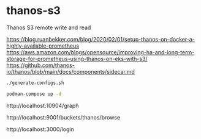 # thanos-s3

Thanos S3 remote write and read

https://blog.ruanbekker.com/blog/2020/02/01/setup-thanos-on-docker-a-highly-available-prometheus
https://aws.amazon.com/blogs/opensource/improving-ha-and-long-term-storage-for-prometheus-using-thanos-on-eks-with-s3/
https://github.com/thanos-io/thanos/blob/main/docs/components/sidecar.md

```bash
./generate-configs.sh

podman-compose up -d
```

http://localhost:10904/graph

http://localhost:9001/buckets/thanos/browse

http://localhost:3000/login